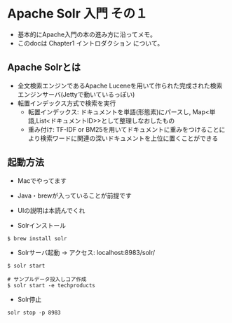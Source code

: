 # Apache Solr 入門 その１

* 基本的にApache入門の本の進み方に沿ってメモ。
* このdocは Chapter1 イントロダクション について。

## Apache Solrとは

* 全文検索エンジンであるApache Luceneを用いて作られた完成された検索エンジンサーバ(Jettyで動いているっぽい)
* 転置インデックス方式で検索を実行
  * 転置インデックス: ドキュメントを単語(形態素)にパースし, Map<単語,List<ドキュメントID>>として整理しなおしたもの
  * 重み付け: TF-IDF or BM25を用いてドキュメントに重みをつけることにより検索ワードに関連の深いドキュメントを上位に置くことができる

## 起動方法

* Macでやってます
* Java・brewが入っていることが前提です
* UIの説明は本読んでくれ

* Solrインストール

```
$ brew install solr
```

* Solrサーバ起動 -> アクセス: localhost:8983/solr/

```
$ solr start

# サンプルデータ投入しコア作成
$ solr start -e techproducts
```

* Solr停止

```
solr stop -p 8983
```
